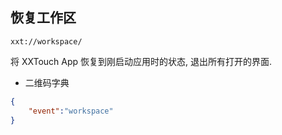 ## 恢复工作区

```
xxt://workspace/
```

将 XXTouch App 恢复到刚启动应用时的状态, 退出所有打开的界面.

- 二维码字典

```json
{
    "event":"workspace"
}
```
